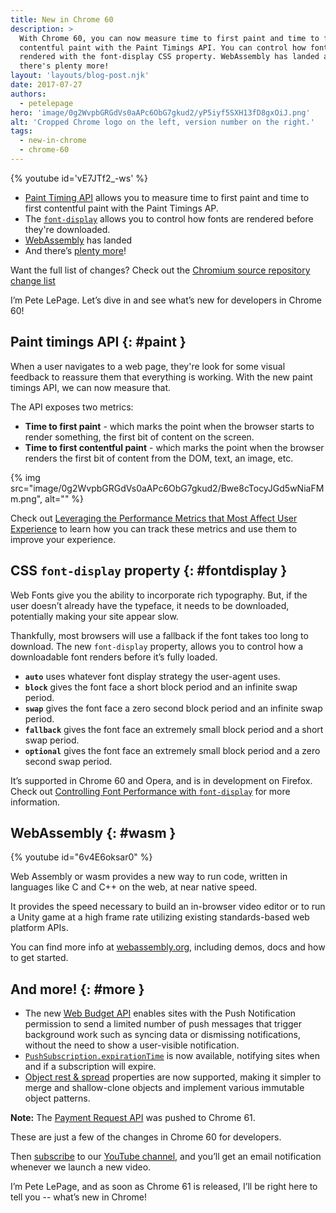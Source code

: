 ```yaml
---
title: New in Chrome 60
description: >
  With Chrome 60, you can now measure time to first paint and time to first
  contentful paint with the Paint Timings API. You can control how fonts are
  rendered with the font-display CSS property. WebAssembly has landed and
  there's plenty more!
layout: 'layouts/blog-post.njk'
date: 2017-07-27
authors:
  - petelepage
hero: 'image/0g2WvpbGRGdVs0aAPc6ObG7gkud2/yP5iyf5SXH13fD8gxOiJ.png'
alt: 'Cropped Chrome logo on the left, version number on the right.'
tags:
  - new-in-chrome
  - chrome-60
---
```


{% youtube id='vE7JTf2_-ws' %}

* [Paint Timing API](#paint) allows you to measure time to first paint and
  time to first contentful paint with the Paint Timings AP.
* The [`font-display`](#fontdisplay) allows you to control how fonts are
  rendered before they're downloaded.
* [WebAssembly](#wasm) has landed
* And there’s [plenty more](#more)!

Want the full list of changes? Check out the
[Chromium source repository change list](https://chromium.googlesource.com/chromium/src/+log/59.0.3071.80..60.0.3112.78?pretty=fuller&n=10000)

I’m Pete LePage. Let’s dive in and see what’s new for developers in Chrome 60!

## Paint timings API {: #paint }

When a user navigates to a web page, they're look for some visual feedback
to reassure them that everything is working. With the new paint timings API,
we can now measure that.

The API exposes two metrics:

* **Time to first paint** - which marks the point when the browser starts
  to render something, the first bit of content on the screen.
* **Time to first contentful paint** - which marks the point when the browser
  renders the first bit of content from the DOM, text, an image, etc.

{% img src="image/0g2WvpbGRGdVs0aAPc6ObG7gkud2/Bwe8cTocyJGd5wNiaFMm.png", alt="" %}

Check out
[Leveraging the Performance Metrics that Most Affect User Experience](https://developers.google.com/web/updates/2017/06/user-centric-performance-metrics)
to learn how you can track these metrics and use them to improve your
experience.

## CSS `font-display` property {: #fontdisplay }

Web Fonts give you the ability to incorporate rich typography. But, if the
user doesn’t already have the typeface, it needs to be downloaded,
potentially making your site appear slow.

Thankfully, most browsers will use a fallback if the font takes too long to
download. The new `font-display` property, allows you to control how a
downloadable font renders before it’s fully loaded.

* **`auto`** uses whatever font display strategy the user-agent uses.
* **`block`** gives the font face a short block period and an infinite
  swap period.
* **`swap`** gives the font face a zero second block period and an infinite
  swap period.
* **`fallback`** gives the font face an extremely small block period and a
  short swap period.
* **`optional`** gives the font face an extremely small block period and a
  zero second swap period.

It’s supported in Chrome 60 and Opera, and is in development on Firefox.
Check out
[Controlling Font Performance with `font-display`](https://developers.google.com/web/updates/2016/02/font-display)
for more information.

## WebAssembly {: #wasm }

{% youtube id="6v4E6oksar0" %}

Web Assembly or wasm provides a new way to run code, written in languages like
C and C++ on the web, at near native speed.

It provides the speed necessary to build an in-browser video editor or to run
a Unity game at a high frame rate utilizing existing standards-based web
platform APIs.

You can find more info at [webassembly.org](http://webassembly.org), including
demos, docs and how to get started.

## And more! {: #more }

* The new [Web Budget API](https://developers.google.com/web/updates/2017/06/budget-api)
  enables sites with the Push Notification permission to send a limited number
  of push messages that trigger background work such as syncing data or
  dismissing notifications, without the need to show a user-visible notification.
* [`PushSubscription.expirationTime`](https://w3c.github.io/push-api/#dom-pushsubscription-expirationtime)
  is now available, notifying sites when and if a subscription will expire.
* [Object rest & spread](https://developers.google.com/web/updates/2017/06/object-rest-spread)
  properties are now supported, making it simpler to merge and shallow-clone
  objects and implement various immutable object patterns.

**Note:** The [Payment Request API](https://developers.google.com/web/fundamentals/discovery-and-monetization/payment-request/)
was pushed to Chrome 61.

These are just a few of the changes in Chrome 60 for developers.

Then [subscribe](https://goo.gl/6FP1a5) to our
[YouTube channel](https://www.youtube.com/user/ChromeDevelopers/), and
you’ll get an email notification whenever we launch a new video.

I’m Pete LePage, and as soon as Chrome 61 is released, I’ll be right
here to tell you -- what’s new in Chrome!
